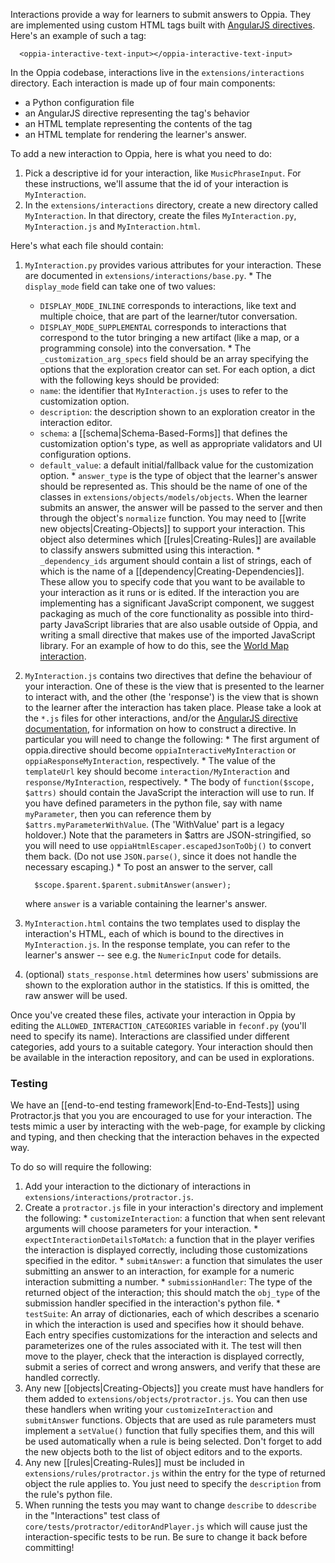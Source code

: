 Interactions provide a way for learners to submit answers to Oppia. They are implemented using custom HTML tags built with [AngularJS directives](http://seanhess.github.io/2013/10/14/angularjs-directive-design.html). Here's an example of such a tag:

```
  <oppia-interactive-text-input></oppia-interactive-text-input>
```

In the Oppia codebase, interactions live in the `extensions/interactions` directory. Each interaction is made up of four main components:

  * a Python configuration file
  * an AngularJS directive representing the tag's behavior
  * an HTML template representing the contents of the tag
  * an HTML template for rendering the learner's answer.

To add a new interaction to Oppia, here is what you need to do:

  1. Pick a descriptive id for your interaction, like `MusicPhraseInput`. For these instructions, we'll assume that the id of your interaction is `MyInteraction`.
  1. In the `extensions/interactions` directory, create a new directory called `MyInteraction`. In that directory, create the files `MyInteraction.py`, `MyInteraction.js` and `MyInteraction.html`.

Here's what each file should contain:

  1. `MyInteraction.py` provides various attributes for your interaction. These are documented in `extensions/interactions/base.py`.
    * The `display_mode` field can take one of two values:
      * `DISPLAY_MODE_INLINE` corresponds to interactions, like text and multiple choice, that are part of the learner/tutor conversation.
      * `DISPLAY_MODE_SUPPLEMENTAL` corresponds to interactions that correspond to the tutor bringing a new artifact (like a map, or a programming console) into the conversation.
    * The `_customization_arg_specs` field should be an array specifying the options that the exploration creator can set. For each option, a dict with the following keys should be provided:
      * `name`: the identifier that `MyInteraction.js` uses to refer to the customization option.
      * `description`: the description shown to an exploration creator in the interaction editor.
      * `schema`: a [[schema|Schema-Based-Forms]] that defines the customization option's type, as well as appropriate validators and UI configuration options.
      * `default_value`: a default initial/fallback value for the customization option.
    * `answer_type` is the type of object that the learner's answer should be represented as. This should be the name of one of the classes in `extensions/objects/models/objects`. When the learner submits an answer, the answer will be passed to the server and then through the object's `normalize` function. You may need to [[write new objects|Creating-Objects]] to support your interaction. This object also determines which [[rules|Creating-Rules]] are available to classify answers submitted using this interaction.
    * `_dependency_ids` argument should contain a list of strings, each of which is the name of a [[dependency|Creating-Dependencies]]. These allow you to specify code that you want to be available to your interaction as it runs or is edited. If the interaction you are implementing has a significant JavaScript component, we suggest packaging as much of the core functionality as possible into third-party JavaScript libraries that are also usable outside of Oppia, and writing a small directive that makes use of the imported JavaScript library. For an example of how to do this, see the [World Map interaction](https://github.com/oppia/oppia/tree/master/extensions/interactions/InteractiveMap/InteractiveMap.js).
  1. `MyInteraction.js` contains two directives that define the behaviour of your interaction. One of these is the view that is presented to the learner to interact with, and the other (the 'response') is the view that is shown to the learner after the interaction has taken place. Please take a look at the `*.js` files for other interactions, and/or the [AngularJS directive documentation](http://docs.angularjs.org/guide/directive), for information on how to construct a directive. In particular you will need to change the following:
    * The first argument of oppia.directive should become `oppiaInteractiveMyInteraction` or `oppiaResponseMyInteraction`, respectively.
    * The value of the `templateUrl` key should become `interaction/MyInteraction` and `response/MyInteraction`, respectively.
    * The body of `function($scope, $attrs)` should contain the JavaScript the interaction will use to run. If you have defined parameters in the python file, say with name `myParameter`, then you can reference them by `$attrs.myParameterWithValue`. (The 'WithValue' part is a legacy holdover.) Note that the parameters in $attrs are JSON-stringified, so you will need to use `oppiaHtmlEscaper.escapedJsonToObj()` to convert them back. (Do not use `JSON.parse()`, since it does not handle the necessary escaping.)
    * To post an answer to the server, call

      ```
        $scope.$parent.$parent.submitAnswer(answer);
      ```

      where `answer` is a variable containing the learner's answer.
  1. `MyInteraction.html` contains the two templates used to display the interaction's HTML, each of which is bound to the directives in `MyInteraction.js`. In the response template, you can refer to the learner's answer -- see e.g. the `NumericInput` code for details.
  1. (optional) `stats_response.html` determines how users' submissions are shown to the exploration author in the statistics. If this is omitted, the raw answer will be used.

Once you've created these files, activate your interaction in Oppia by editing the `ALLOWED_INTERACTION_CATEGORIES` variable in `feconf.py` (you'll need to specify its name). Interactions are classified under different categories, add yours to a suitable category. Your interaction should then be available in the interaction repository, and can be used in explorations.

### Testing ###

We have an [[end-to-end testing framework|End-to-End-Tests]] using Protractor.js that you you are encouraged to use for your interaction. The tests mimic a user by interacting with the web-page, for example by clicking and typing, and then checking that the interaction behaves in the expected way.

To do so will require the following:
  1. Add your interaction to the dictionary of interactions in `extensions/interactions/protractor.js`.
  1. Create a `protractor.js` file in your interaction's directory and implement the following:
    * `customizeInteraction`: a function that when sent relevant arguments will choose parameters for your interaction.
    * `expectInteractionDetailsToMatch`: a function that in the player verifies the interaction is displayed correctly, including those customizations specified in the editor.
    * `submitAnswer`: a function that simulates the user submitting an answer to an interaction, for example for a numeric interaction submitting a number.
    * `submissionHandler`: The type of the returned object of the interaction; this should match the `obj_type` of the submission handler specified in the interaction's python file.
    * `testSuite`: An array of dictionaries, each of which describes a scenario in which the interaction is used and specifies how it should behave. Each entry specifies customizations for the interaction and selects and parameterizes one of the rules associated with it. The test will then move to the player, check that the interaction is displayed correctly, submit a series of correct and wrong answers, and verify that these are handled correctly.
  1. Any new [[objects|Creating-Objects]] you create must have handlers for them added to `extensions/objects/protractor.js`. You can then use these handlers when writing your `customizeInteraction` and `submitAnswer` functions. Objects that are used as rule parameters must implement a `setValue()` function that fully specifies them, and this will be used automatically when a rule is being selected. Don't forget to add the new objects both to the list of object editors and to the exports.
  1. Any new [[rules|Creating-Rules]] must be included in `extensions/rules/protractor.js` within the entry for the type of returned object the rule applies to. You just need to specify the `description` from the rule's python file.
  1. When running the tests you may want to change `describe` to `ddescribe` in the "Interactions" test class of `core/tests/protractor/editorAndPlayer.js` which will cause just the interaction-specific tests to be run. Be sure to change it back before committing!
